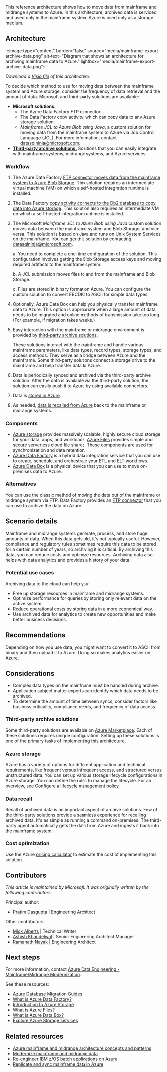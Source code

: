 This reference architecture shows how to move data from mainframe and midrange systems to Azure. In this architecture, archived data is serviced and used only in the mainframe system. Azure is used only as a storage medium. 

## Architecture 

:::image type="content" border="false" source="media/mainframe-export-archive-data.png" alt-text="Diagram that shows an architecture for archiving mainframe data to Azure." lightbox="media/mainframe-export-archive-data.png"::: 

*Download a [Visio file](https://arch-center.azureedge.net/archive-mainframe-data.vsdx) of this architecture.*

To decide which method to use for moving data between the mainframe system and Azure storage, consider the frequency of data retrieval and the amount of data. Microsoft and third-party solutions are available: 

- **Microsoft solutions.** 
   - The Azure Data Factory FTP connector.
   - The Data Factory copy activity, which can copy data to any Azure storage solution.
   - *Mainframe JCL to Azure Blob using Java*, a custom solution for moving data from the mainframe system to Azure via Job Control Language (JCL). For more information, contact [datasqlninja@microsoft.com](mailto:datasqlninja@microsoft.com).
- [**Third-party archive solutions.**](#third-party-archive-solutions) Solutions that you can easily integrate with mainframe systems, midrange systems, and Azure services.

### Workflow

1. The Azure Data Factory [FTP connector moves data from the mainframe system to Azure Blob Storage](https://techcommunity.microsoft.com/t5/modernization-best-practices-and/copy-files-from-mainframe-to-azure-data-platform-using-adf-ftp/ba-p/3042555). This solution requires an intermediate virtual machine (VM) on which a self-hosted integration runtime is installed. 
1.	The Data Factory [copy activity connects to the Db2 database to copy data into Azure storage](/azure/data-factory/v1/data-factory-onprem-db2-connector). This solution also requires an intermediate VM on which a self-hosted integration runtime is installed. 
1. The Microsoft *Mainframe JCL to Azure Blob using Java* custom solution moves data between the mainframe system and Blob Storage, and vice versa. This solution is based on Java and runs on Unix System Services on the mainframe. You can get this solution by contacting [datasqlninja@microsoft.com](mailto:datasqlninja@microsoft.com).

    a. You need to complete a one-time configuration of the solution. This configuration involves getting the Blob Storage access keys and moving required artifacts to the mainframe system.

    b. A JCL submission moves files to and from the mainframe and Blob Storage. 

    c. Files are stored in binary format on Azure. You can configure the custom solution to convert EBCDIC to ASCII for simple data types. 
1. Optionally, Azure Data Box can help you physically transfer mainframe data to Azure. This option is appropriate when a large amount of data needs to be migrated and online methods of transmission take too long. (For example, if migration takes weeks.)
1. Easy interaction with the mainframe or midrange environment is provided by [third-party archive solutions](#third-party-archive-solutions). 
   
    These solutions interact with the mainframe and handle various mainframe parameters, like data types, record types, storage types, and access methods. They serve as a bridge between Azure and the mainframe. Some third-party solutions connect a storage drive to the mainframe and help transfer data to Azure. 
1. Data is periodically synced and archived via the third-party archive solution. After the data is available via the third-party solution, the solution can easily push it to Azure by using available connectors. 
1. Data is [stored in Azure](#azure-storage). 
1. As needed, [data is recalled from Azure](#data-recall) back to the mainframe or midrange systems. 

### Components

- [Azure storage](https://azure.microsoft.com/product-categories/storage) provides massively scalable, highly secure cloud storage for your data, apps, and workloads. [Azure Files](https://azure.microsoft.com/services/storage/files) provides simple and secure serverless cloud file shares. These components are used for synchronization and data retention. 
- [Azure Data Factory](https://azure.microsoft.com/services/data-factory) is a hybrid data integration service that you can use to create, schedule, and orchestrate your ETL and ELT workflows. 
- [Azure Data Box](https://azure.microsoft.com/services/databox) is a physical device that you can use to move on-premises data to Azure.

### Alternatives

You can use the classic method of moving the data out of the mainframe or midrange system via FTP. Data Factory provides an [FTP connector](/azure/data-factory/connector-ftp?tabs=data-factory) that you can use to archive the data on Azure.

## Scenario details

Mainframe and midrange systems generate, process, and store huge amounts of data. When this data gets old, it's not typically useful. However, compliance and regulatory rules sometimes require this data to be stored for a certain number of years, so archiving it is critical. By archiving this data, you can reduce costs and optimize resources. Archiving data also helps with data analytics and provides a history of your data. 

### Potential use cases

Archiving data to the cloud can help you: 
- Free up storage resources in mainframe and midrange systems. 
- Optimize performance for queries by storing only relevant data on the active system. 
- Reduce operational costs by storing data in a more economical way.
- Use archived data for analytics to create new opportunities and make better business decisions.

## Recommendations 

Depending on how you use data, you might want to convert it to ASCII from binary and then upload it to Azure. Doing so makes analytics easier on Azure. 

## Considerations

- Complex data types on the mainframe must be handled during archive. 
- Application subject matter experts can identify which data needs to be archived. 
- To determine the amount of time between syncs, consider factors like business criticality, compliance needs, and frequency of data access.

### Third-party archive solutions 

Some third-party solutions are available on [Azure Marketplace](https://azuremarketplace.microsoft.com/marketplace/apps?filters=partners&page=1&search=mainframe%20data). Each of these solutions requires unique configuration. Setting up these solutions is one of the primary tasks of implementing this architecture. 

### Azure storage 

Azure has a variety of options for different application and technical requirements, like frequent versus infrequent access, and structured versus unstructured data. You can set up various storage lifecycle configurations in Azure storage. You can define the rules to manage the lifecycle. For an overview, see [Configure a lifecycle management policy](/azure/storage/blobs/lifecycle-management-policy-configure).

### Data recall 

Recall of archived data is an important aspect of archive solutions. Few of the third-party solutions provide a seamless experience for recalling archived data. It's as simple as running a command on-premises. The third-party agent automatically gets the data from Azure and ingests it back into the mainframe system. 

### Cost optimization

Use the Azure [pricing calculator](https://azure.microsoft.com/pricing/calculator) to estimate the cost of implementing this solution.

## Contributors

*This article is maintained by Microsoft. It was originally written by the following contributors.*

Principal author:

* [Pratim Dasgupta](https://www.linkedin.com/in/pratimdasgupta) | Engineering Architect

Other contributors:

* [Mick Alberts](https://www.linkedin.com/in/mick-alberts-a24a1414) | Technical Writer 
* [Ashish Khandelwal](https://www.linkedin.com/in/ashish-khandelwal-839a851a3) | Senior Engineering Architect Manager 
* [Ramanath Nayak](https://www.linkedin.com/in/ramanath-nayak-584a2685) | Engineering Architect 

## Next steps

For more information, contact [Azure Data Engineering - Mainframe/Midrange Modernization](mailto:datasqlninja@microsoft.com).

See these resources:

- [Azure Database Migration Guides](https://datamigration.microsoft.com)
- [What is Azure Data Factory?](/azure/data-factory/introduction)
- [Introduction to Azure Storage](/azure/storage/common/storage-introduction)
- [What is Azure Files?](/azure/storage/files/storage-files-introduction)
- [What is Azure Data Box?](/azure/databox/data-box-overview)
- [Explore Azure Storage services](/training/modules/azure-storage-fundamentals)

## Related resources

- [Azure mainframe and midrange architecture concepts and patterns](../../mainframe/mainframe-midrange-architecture.md) 
- [Modernize mainframe and midrange data](/azure/architecture/example-scenario/mainframe/modernize-mainframe-data-to-azure) 
- [Re-engineer IBM z/OS batch applications on Azure](../../example-scenario/mainframe/reengineer-mainframe-batch-apps-azure.yml) 
- [Replicate and sync mainframe data in Azure](../../reference-architectures/migration/sync-mainframe-data-with-azure.yml)